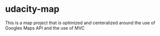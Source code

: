 # udacity-map
This is a map project that is optimized and centeralized around the use of Googles Maps API and the use of MVC
